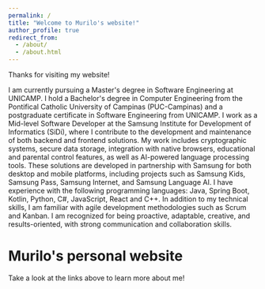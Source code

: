 ```yaml
---
permalink: /
title: "Welcome to Murilo's website!"
author_profile: true
redirect_from: 
  - /about/
  - /about.html
---
```


Thanks for visiting my website! 

I am currently pursuing a Master's degree in Software Engineering at UNICAMP. I hold a Bachelor's degree in Computer Engineering from the Pontifical Catholic University of Campinas (PUC-Campinas) and a postgraduate certificate in Software Engineering from UNICAMP.
I work as a Mid-level Software Developer at the Samsung Institute for Development of Informatics (SiDi), where I contribute to the development and maintenance of both backend and frontend solutions. My work includes cryptographic systems, secure data storage, integration with native browsers, educational and parental control features, as well as AI-powered language processing tools. These solutions are developed in partnership with Samsung for both desktop and mobile platforms, including projects such as Samsung Kids, Samsung Pass, Samsung Internet, and Samsung Language AI.
I have experience with the following programming languages: Java, Spring Boot, Kotlin, Python, C#, JavaScript, React and C++.
In addition to my technical skills, I am familiar with agile development methodologies such as Scrum and Kanban. I am recognized for being proactive, adaptable, creative, and results-oriented, with strong communication and collaboration skills.

Murilo's personal website
======
Take a look at the links above to learn more about me!
